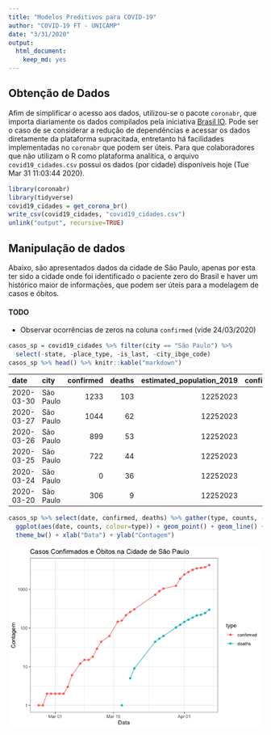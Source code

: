 ```yaml
---
title: "Modelos Preditivos para COVID-19"
author: "COVID-19 FT - UNICAMP"
date: "3/31/2020"
output:
  html_document:
    keep_md: yes
---
```




## Obtenção de Dados

Afim de simplificar o acesso aos dados, utilizou-se o pacote `coronabr`, que importa diariamente os dados compilados pela iniciativa [Brasil IO](http://www.brasil.io). Pode ser o caso de se considerar a redução de dependências e acessar os dados diretamente da plataforma supracitada, entretanto há facilidades implementadas no `coronabr` que podem ser úteis. Para que colaboradores que não utilizam o R como plataforma analítica, o arquivo `covid19_cidades.csv` possui os dados (por cidade) disponíveis hoje (Tue Mar 31 11:03:44 2020).


```r
library(coronabr)
library(tidyverse)
covid19_cidades = get_corona_br()
write_csv(covid19_cidades, "covid19_cidades.csv")
unlink("output", recursive=TRUE)
```

## Manipulação de dados

Abaixo, são apresentados dados da cidade de São Paulo, apenas por esta ter sido a cidade onde foi identificado o paciente zero do Brasil e haver um histórico maior de informações, que podem ser úteis para a modelagem de casos e óbitos.

#### TODO

  * Observar ocorrências de zeros na coluna `confirmed` (vide 24/03/2020)


```r
casos_sp = covid19_cidades %>% filter(city == "São Paulo") %>% 
  select(-state, -place_type, -is_last, -city_ibge_code)
casos_sp %>% head() %>% knitr::kable("markdown")
```



|date       |city      | confirmed| deaths| estimated_population_2019| confirmed_per_100k_inhabitants| death_rate|
|:----------|:---------|---------:|------:|-------------------------:|------------------------------:|----------:|
|2020-03-30 |São Paulo |      1233|    103|                  12252023|                       10.06364|     0.0835|
|2020-03-27 |São Paulo |      1044|     62|                  12252023|                        8.52104|     0.0594|
|2020-03-26 |São Paulo |       899|     53|                  12252023|                        7.33756|     0.0590|
|2020-03-25 |São Paulo |       722|     44|                  12252023|                        5.89290|     0.0609|
|2020-03-24 |São Paulo |         0|     36|                  12252023|                             NA|         NA|
|2020-03-20 |São Paulo |       306|      9|                  12252023|                        2.49755|     0.0294|

```r
casos_sp %>% select(date, confirmed, deaths) %>% gather(type, counts, -date) %>% 
  ggplot(aes(date, counts, colour=type)) + geom_point() + geom_line() + scale_y_log10() +
  theme_bw() + xlab("Data") + ylab("Contagem")
```

![](README_files/figure-html/unnamed-chunk-2-1.png)<!-- -->

